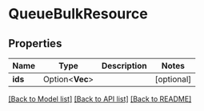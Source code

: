 # QueueBulkResource

## Properties

Name | Type | Description | Notes
------------ | ------------- | ------------- | -------------
**ids** | Option<**Vec<i32>**> |  | [optional]

[[Back to Model list]](../README.md#documentation-for-models) [[Back to API list]](../README.md#documentation-for-api-endpoints) [[Back to README]](../README.md)


